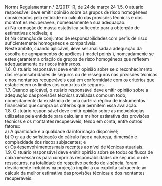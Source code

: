  
 
 
Norma Regulamentar  n.º 2/2017 -R, de 24 de março  24 
1.5. O atuário responsável deve emitir opinião sobre os grupos de risco homogéneos 
considerados pela entidade no cálculo das provisões técnicas e dos montant es recuperáveis, 
nomeadamente a sua adequação:  
a) Na formação de massa estatística suficiente para a obtenção de estimativas credíveis; e  
b) Na obtenção de conjuntos de responsabilidades com perfis de risco suficientemente 
homogéneos e comparáveis.  
Neste  âmbito, quando aplicável, deve ser analisada a adequação da escolha de agrupamentos de 
apólices ( model points ), nomeadamente se estes garantem a criação de grupos de risco homogéneos 
que refletem adequadamente os riscos intrínsecos.  
1.6. O atuário responsável deve emitir opinião sobre se o reconhecimento das 
responsabilidades de seguros ou de resseguros nas provisões técnicas e nos montantes 
recuperáveis está em conformidade com os critérios que estabelecem os limites dos contratos de 
seguros.  
1.7. Quando aplicável,  o atuário responsável deve emitir opinião sobre a adequação das 
provisões técnicas avaliadas como um todo, nomeadamente da existência de uma carteira réplica 
de instrumentos financeiros que cumpra os critérios que permitem essa avaliação.  
1.8. O atuário respon sável deve emitir opinião sobre as metodologias utilizadas pela entidade 
para calcular a melhor estimativa das provisões técnicas e os montantes recuperáveis, tendo em 
conta, entre outros fatores:  
a) A quantidade e a qualidade da informação disponível;  
b) O gr au de sofisticação do cálculo face à natureza, dimensão e complexidade dos riscos 
subjacentes; e  
c) Os desenvolvimentos mais recentes ao nível de técnicas atuariais.  
1.9. O atuário responsável deve emitir opinião sobre se todos os fluxos de caixa necessários 
para cumprir as responsabilidades de seguros ou de resseguros, na totalidade do respetivo 
período de vigência, foram devidamente incluídos na projeção implícita ou explícita subjacente ao 
cálculo da  melhor estimativa das provisões técnicas e dos montantes recuperáveis.  